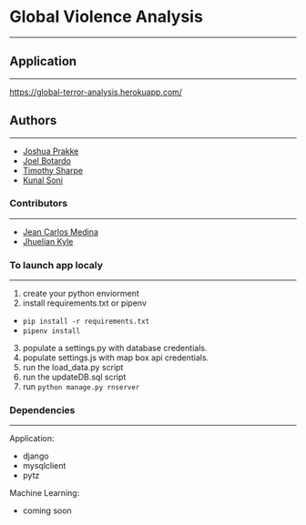 # Global Violence Analysis
---
## Application
---
https://global-terror-analysis.herokuapp.com/
## Authors
---
* [Joshua Prakke](https://github.com/JPrakke)
* [Joel Botardo](https://github.com/jbotardo)
* [Timothy Sharpe](https://github.com/timothysharpe)
* [Kunal Soni](https://github.com/kunal-soni)
### Contributors
---
* [Jean Carlos Medina](https://github.com/JCMedinaG)
* [Jhuelian Kyle](https://github.com/jhueliankg3)

### To launch app localy
---
1. create your python enviorment
2. install requirements.txt or pipenv
 * `pip install -r requirements.txt`
 * `pipenv install`
3. populate a settings.py with database credentials.
4. populate settings.js with map box api credentials.
5. run the load_data.py script
6. run the updateDB.sql script
7. run `python manage.py rnserver`

### Dependencies
---
Application:
* django
* mysqlclient
* pytz

Machine Learning:
* coming soon
